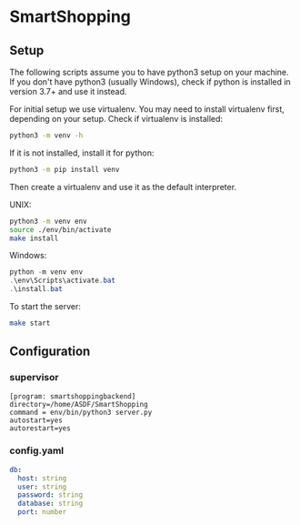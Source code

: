 # SmartShopping

## Setup

The following scripts assume you to have python3 setup on your machine. If you don't have python3 (usually Windows), check if python is installed in version 3.7+ and use it instead.

For initial setup we use virtualenv. You may need to install virtualenv first, depending on your setup. Check if virtualenv is installed:

```bash
python3 -m venv -h
```

If it is not installed, install it for python:

```bash
python3 -m pip install venv
```

Then create a virtualenv and use it as the default interpreter.

UNIX:

```bash
python3 -m venv env
source ./env/bin/activate
make install
```

Windows:

```powershell
python -m venv env
.\env\Scripts\activate.bat
.\install.bat
```

To start the server:

```bash
make start
```

## Configuration

### supervisor

```plain
[program: smartshoppingbackend]
directory=/home/ASDF/SmartShopping
command = env/bin/python3 server.py
autostart=yes
autorestart=yes
```

### config.yaml

```yaml
db:
  host: string
  user: string
  password: string
  database: string
  port: number
```
